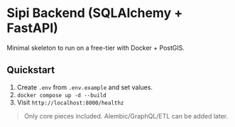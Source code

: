 # Sipi Backend (SQLAlchemy + FastAPI)

Minimal skeleton to run on a free-tier with Docker + PostGIS.

## Quickstart
1) Create `.env` from `.env.example` and set values.
2) `docker compose up -d --build`
3) Visit `http://localhost:8000/healthz`

> Only core pieces included. Alembic/GraphQL/ETL can be added later.
